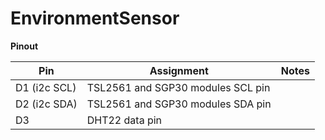 # EnvironmentSensor

**Pinout**

| Pin          | Assignment                        | Notes |
|--------------|-----------------------------------|-------|
| D1 (i2c SCL) | TSL2561 and SGP30 modules SCL pin |       |
| D2 (i2c SDA) | TSL2561 and SGP30 modules SDA pin |       |
| D3           | DHT22 data pin                    |       |